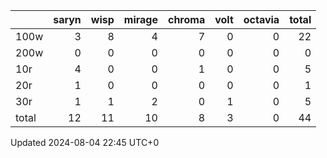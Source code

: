|       |   saryn |   wisp |   mirage |   chroma |   volt |   octavia |   total |
|:------|--------:|-------:|---------:|---------:|-------:|----------:|--------:|
| 100w  |       3 |      8 |        4 |        7 |      0 |         0 |      22 |
| 200w  |       0 |      0 |        0 |        0 |      0 |         0 |       0 |
| 10r   |       4 |      0 |        0 |        1 |      0 |         0 |       5 |
| 20r   |       1 |      0 |        0 |        0 |      0 |         0 |       1 |
| 30r   |       1 |      1 |        2 |        0 |      1 |         0 |       5 |
| total |      12 |     11 |       10 |        8 |      3 |         0 |      44 |

Updated 2024-08-04 22:45 UTC+0